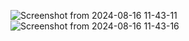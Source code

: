 ![Screenshot from 2024-08-16 11-43-11](https://github.com/user-attachments/assets/1a17949f-3f08-4535-83ff-35f0f1c686b6)
![Screenshot from 2024-08-16 11-43-16](https://github.com/user-attachments/assets/ffabb1d0-8d93-4020-9cca-a375584fcb45)
